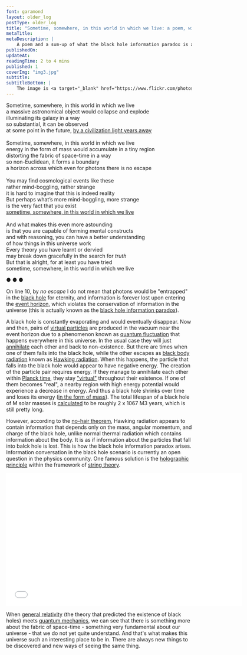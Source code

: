 ```yaml
---
font: garamond
layout: older_log
postType: older_log
title: "Sometime, somewhere, in this world in which we live: a poem, with a sum-up on the black hole information paradox"
metaTitle:
metaDescription: |
    A poem and a sum-up of what the black hole information paradox is about.
publishedOn:
updateAt:
readingTime: 2 to 4 mins
published: 1
coverImg: "img3.jpg"
subtitle:
subtitleBottom: |
    The image is <a target="_blank" href="https://www.flickr.com/photos/nasamarshall/14135176372">an optical image for <i>Inside the Flame Nebula</i></a> (2014).
---
```

Sometime, somewhere, in this world in which we live<br>
a massive astronomical object would collapse and explode <br>
illuminating its galaxy in a way<br>
so substantial, it can be observed <br>
at some point in the future, <a target="_blank" href="http://en.wikipedia.org/wiki/SN_1006">by a civilization light years away</a><br>
<br>
Sometime, somewhere, in this world in which we live<br>
energy in the form of mass would accumulate in a tiny region <br>
distorting the fabric of space-time in a way<br>
so non-Euclidean, it forms a boundary <br>
a horizon across which even for photons there is no escape<br>
<br>
You may find cosmological events like these <br>
rather mind-boggling, rather strange<br>
it is hard to imagine that this is indeed reality<br>
But perhaps what’s more mind-boggling, more strange<br>
is the very fact that you exist<br>
<a class="default_anchor" href="http://0ar.ch/sometime-somewhere-in-this-world-in-which-we-live">sometime, somewhere, in this world in which we live</a> <br>
<br>
And what makes this even more astounding<br>
is that you are capable of forming mental constructs<br>
and with reasoning, you can have a better understanding<br>
of how things in this universe work<br>
Every theory you have learnt or dervied<br>
may break down gracefully in the search for <i>truth</i> <br>
But that is alright, for at least you have tried<br>
sometime, somewhere, in this world in which we live<br>

<p class="text-center"> ● ● ● </p>

On line 10, by <i>no escape</i> I do not mean that photons would be "entrapped" in the <a href="http://en.wikipedia.org/wiki/Black_hole">black hole</a> for eternity, and information is forever lost upon entering the <a href="http://en.wikipedia.org/wiki/Event_horizon">event horizon</a>, which violates the conservation of information in the universe (this is actually known as the <a href="http://en.wikipedia.org/wiki/Black_hole_information_paradox">black hole information paradox</a>).

A black hole is constantly evaporating and would eventually disappear. Now and then, pairs of <a target="_blank" href="http://en.wikipedia.org/wiki/Virtual_particle">virtual particles</a> are produced in the vacuum near the event horizon due to a phenomenon known as <a href="http://en.wikipedia.org/wiki/Quantum_fluctuation">quantum fluctuation</a> that happens everywhere in this universe. In the usual case they will just <a href="http://en.wikipedia.org/wiki/Annihilation">annihilate</a> each other and back to non-existence. But there are times when one of them falls into the black hole, while the other escapes as <a href="http://en.wikipedia.org/wiki/Black-body_radiation">black body radiation</a> known as <a href="http://en.wikipedia.org/wiki/Hawking_radiation">Hawking radiation</a>. When this happens, the particle that falls into the black hole would appear to have negative energy. The creation of the particle pair requires energy. If they manage to annihilate each other within <a href="http://en.wikipedia.org/wiki/Planck_time">Planck time</a>, they stay <a href="http://en.wikipedia.org/wiki/Virtual_state_(physics)">"virtual"</a> throughout their existence. If one of them becomes "real", a nearby region with high energy potential would experience a decrease in energy. And thus a black hole shrinks over time and loses its energy (<a href="http://en.wikipedia.org/wiki/Mass%E2%80%93energy_equivalence">in the form of mass</a>). The total lifespan of a black hole of M solar masses is <a href="http://xaonon.dyndns.org/hawking/">calculated</a> to be roughly 2 x 10<span class="sup">67</span> M<span class="sup">3</span> years, which is still pretty long.

However, according to the <a href="http://en.wikipedia.org/wiki/No-hair_theorem">no-hair theorem</a>, Hawking radiation appears to contain information that depends only on the mass, angular momentum, and charge of the black hole, unlike normal thermal radiation which contains information about the body. It is as if information about the particles that fall into balck hole is lost. This is how the black hole information paradox arises. Information conversation in the black hole scenario is currently an open question in the physics community. One famous solution is the <a href="http://en.wikipedia.org/wiki/Holographic_principle">holographic principle</a> within the framework of <a href="http://en.wikipedia.org/wiki/String_theory">string theory</a>.

<iframe width="640" height="360" src="//www.youtube.com/embed/2DIl3Hfh9tY" frameborder="0" allowfullscreen></iframe>


When <a href="http://en.wikipedia.org/wiki/General_relativity">general relativity</a> (the theory that predicted the existence of black holes) meets <a href="http://en.wikipedia.org/wiki/Quantum_mechanics">quantum mechanics</a>, we can see that there is something more about the fabric of space-time - something very fundamental about our universe - that we do not yet quite understand. And that's what makes this universe such an interesting place to be in. There are always new things to be discovered and new ways of seeing the same thing.
